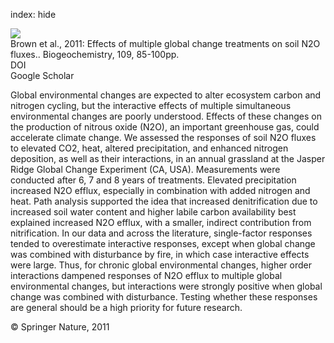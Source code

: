 index: hide

<div class="Citation">
    <div class="Citation-thumb CitationThumb-linked"  data-href="https://doi.org/10.1007/s10533-011-9655-2">
      <img src="https://static.claimspace.cloud/climate-study-static/refs/thumbs/6/Brown_et_al_2011-thumb.png" />
    </div>

  <div class="Citation-body">
    <div class="Citation-text">Brown et al., 2011: Effects of multiple global change treatments on soil N2O fluxes.. <span class="Article-journal">Biogeochemistry, </span><span class="Article-volume">109, </span>85-100pp.</div>
    <div class="Citation-links">
      <div class="CitationLink" data-href="https://doi.org/10.1007/s10533-011-9655-2">
        <div class="CitationLink-icon CitationLink-Doi"></div>
        <div class="CitationLink-text">DOI</div>
      </div>
      <div class="CitationLink" data-href="https://scholar.google.com/scholar?q=10.1007/s10533-011-9655-2">
        <div class="CitationLink-icon CitationLink-Scholar"></div>
        <div class="CitationLink-text">Google Scholar</div>
      </div>
    </div>
  </div>
</div>

Global environmental changes are expected to alter ecosystem carbon and nitrogen cycling, but the interactive effects of multiple simultaneous environmental changes are poorly understood. Effects of these changes on the production of nitrous oxide (N2O), an important greenhouse gas, could accelerate climate change. We assessed the responses of soil N2O fluxes to elevated CO2, heat, altered precipitation, and enhanced nitrogen deposition, as well as their interactions, in an annual grassland at the Jasper Ridge Global Change Experiment (CA, USA). Measurements were conducted after 6, 7 and 8 years of treatments. Elevated precipitation increased N2O efflux, especially in combination with added nitrogen and heat. Path analysis supported the idea that increased denitrification due to increased soil water content and higher labile carbon availability best explained increased N2O efflux, with a smaller, indirect contribution from nitrification. In our data and across the literature, single-factor responses tended to overestimate interactive responses, except when global change was combined with disturbance by fire, in which case interactive effects were large. Thus, for chronic global environmental changes, higher order interactions dampened responses of N2O efflux to multiple global environmental changes, but interactions were strongly positive when global change was combined with disturbance. Testing whether these responses are general should be a high priority for future research.

<div class="Citation-copy">
&copy; Springer Nature, 2011
</div>